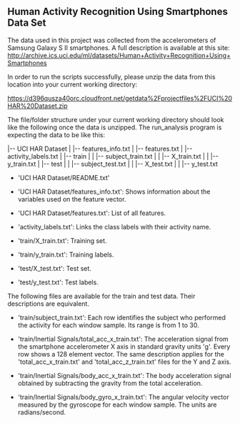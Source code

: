 ## Human Activity Recognition Using Smartphones Data Set 

The data used in this project was collected from the accelerometers of Samsung Galaxy S II smartphones. A full description is available at this site: http://archive.ics.uci.edu/ml/datasets/Human+Activity+Recognition+Using+Smartphones

In order to run the scripts successfully, please unzip the data from this location into your current working directory: 

https://d396qusza40orc.cloudfront.net/getdata%2Fprojectfiles%2FUCI%20HAR%20Dataset.zip 

The file/folder structure under your current working directory should look like the following once the data is unzipped. The run_analysis program is expecting the data to be like this:

|-- UCI HAR Dataset
|   |-- features_info.txt
|   |-- features.txt
|   |-- activity_labels.txt
|   |-- train
|   |   |-- subject_train.txt
|   |   |-- X_train.txt
|   |   |-- y_train.txt
|   |-- test
|   |   |-- subject_test.txt
|   |   |-- X_test.txt
|   |   |-- y_test.txt


- 'UCI HAR Dataset/README.txt'

- 'UCI HAR Dataset/features_info.txt': Shows information about the variables used on the feature vector.

- 'UCI HAR Dataset/features.txt': List of all features.

- 'activity_labels.txt': Links the class labels with their activity name.

- 'train/X_train.txt': Training set.

- 'train/y_train.txt': Training labels.

- 'test/X_test.txt': Test set.

- 'test/y_test.txt': Test labels.

The following files are available for the train and test data. Their descriptions are equivalent. 

- 'train/subject_train.txt': Each row identifies the subject who performed the activity for each window sample. Its range is from 1 to 30. 

- 'train/Inertial Signals/total_acc_x_train.txt': The acceleration signal from the smartphone accelerometer X axis in standard gravity units 'g'. Every row shows a 128 element vector. The same description applies for the 'total_acc_x_train.txt' and 'total_acc_z_train.txt' files for the Y and Z axis. 

- 'train/Inertial Signals/body_acc_x_train.txt': The body acceleration signal obtained by subtracting the gravity from the total acceleration. 

- 'train/Inertial Signals/body_gyro_x_train.txt': The angular velocity vector measured by the gyroscope for each window sample. The units are radians/second. 

